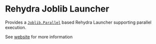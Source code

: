 # Rehydra Joblib Launcher
Provides a [`Joblib.Parallel`](https://joblib.readthedocs.io/en/latest/parallel.html) based Rehydra Launcher supporting parallel execution.

See [website](https://rehydra.cc/docs/plugins/joblib_launcher) for more information
